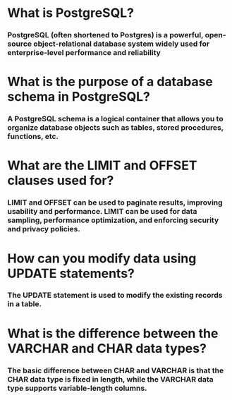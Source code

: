 # What is PostgreSQL?
### PostgreSQL (often shortened to Postgres) is a powerful, open-source object-relational database system widely used for enterprise-level performance and reliability

# What is the purpose of a database schema in PostgreSQL?
### A PostgreSQL schema is a logical container that allows you to organize database objects such as tables, stored procedures, functions, etc.

# What are the LIMIT and OFFSET clauses used for?
### LIMIT and OFFSET can be used to paginate results, improving usability and performance. LIMIT can be used for data sampling, performance optimization, and enforcing security and privacy policies.

# How can you modify data using UPDATE statements?
### The UPDATE statement is used to modify the existing records in a table.

# What is the difference between the VARCHAR and CHAR data types?
### The basic difference between CHAR and VARCHAR is that the CHAR data type is fixed in length, while the VARCHAR data type supports variable-length columns.


